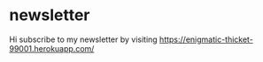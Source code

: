 # newsletter
Hi subscribe to my newsletter by visiting https://enigmatic-thicket-99001.herokuapp.com/
